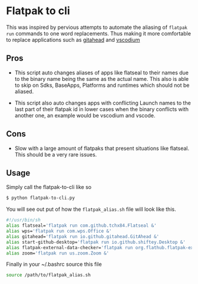 # Flatpak to cli

This was inspired by pervious attempts to automate the aliasing of `flatpak run` commands to one word replacements. Thus making it more comfortable to replace applications such as [gitahead](https://github.com/flathub/io.github.gitahead.GitAhead) and [vscodium](com.vscodium.codium)

## Pros

- This script auto changes aliases of apps like flatseal to their names due to the binary name being the same as the actual name. This also is able to skip on Sdks, BaseApps, Platforms and runtimes which should not be aliased.

- This script also auto changes apps with conflicting Launch names to the last part of their flatpak id in lower cases when the binary conflicts with another one, an example would be vscodium and vscode.

## Cons

- Slow with a large amount of flatpaks that present situations like flatseal. This should be a very rare issues.

## Usage

Simply call the flatpak-to-cli like so

```bash
$ python flatpak-to-cli.py
```

You will see out put of how the `flatpak_alias.sh` file will look like this.

```bash
#!/usr/bin/sh
alias flatseal='flatpak run com.github.tchx84.Flatseal &'
alias wps='flatpak run com.wps.Office &'
alias gitahead='flatpak run io.github.gitahead.GitAhead &'
alias start-github-desktop='flatpak run io.github.shiftey.Desktop &'
alias flatpak-external-data-checker='flatpak run org.flathub.flatpak-external-data-checker &'
alias zoom='flatpak run us.zoom.Zoom &'
```

Finally in your ~/.bashrc source this file

```bash
source /path/to/flatpak_alias.sh
```
